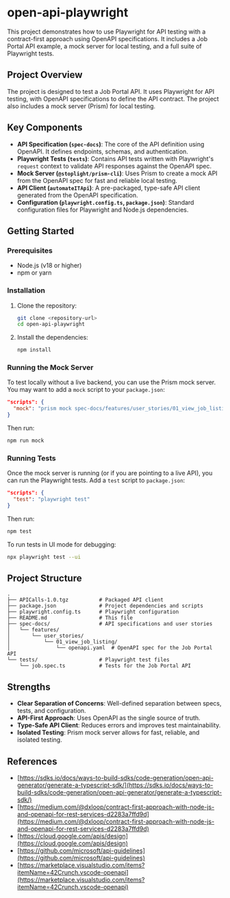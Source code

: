 # open-api-playwright

This project demonstrates how to use Playwright for API testing with a contract-first approach using OpenAPI specifications. It includes a Job Portal API example, a mock server for local testing, and a full suite of Playwright tests.

## Project Overview

The project is designed to test a Job Portal API. It uses Playwright for API testing, with OpenAPI specifications to define the API contract. The project also includes a mock server (Prism) for local testing.

## Key Components

- **API Specification (`spec-docs`)**: The core of the API definition using OpenAPI. It defines endpoints, schemas, and authentication.
- **Playwright Tests (`tests`)**: Contains API tests written with Playwright's `request` context to validate API responses against the OpenAPI spec.
- **Mock Server (`@stoplight/prism-cli`)**: Uses Prism to create a mock API from the OpenAPI spec for fast and reliable local testing.
- **API Client (`automateITApi`)**: A pre-packaged, type-safe API client generated from the OpenAPI specification.
- **Configuration (`playwright.config.ts`, `package.json`)**: Standard configuration files for Playwright and Node.js dependencies.

## Getting Started

### Prerequisites

- Node.js (v18 or higher)
- npm or yarn

### Installation

1.  Clone the repository:
    ```bash
    git clone <repository-url>
    cd open-api-playwright
    ```
2.  Install the dependencies:
    ```bash
    npm install
    ```

### Running the Mock Server

To test locally without a live backend, you can use the Prism mock server. You may want to add a `mock` script to your `package.json`:

```json
"scripts": {
  "mock": "prism mock spec-docs/features/user_stories/01_view_job_listing/openapi.yaml"
}
```

Then run:
```bash
npm run mock
```

### Running Tests

Once the mock server is running (or if you are pointing to a live API), you can run the Playwright tests. Add a `test` script to `package.json`:
```json
"scripts": {
  "test": "playwright test"
}
```

Then run:
```bash
npm test
```

To run tests in UI mode for debugging:
```bash
npx playwright test --ui
```

## Project Structure
```
.
├── APICalls-1.0.tgz          # Packaged API client
├── package.json              # Project dependencies and scripts
├── playwright.config.ts      # Playwright configuration
├── README.md                 # This file
├── spec-docs/                # API specifications and user stories
│   └── features/
│       └── user_stories/
│           └── 01_view_job_listing/
│               └── openapi.yaml  # OpenAPI spec for the Job Portal API
└── tests/                    # Playwright test files
    └── job.spec.ts           # Tests for the Job Portal API
```

## Strengths

- **Clear Separation of Concerns**: Well-defined separation between specs, tests, and configuration.
- **API-First Approach**: Uses OpenAPI as the single source of truth.
- **Type-Safe API Client**: Reduces errors and improves test maintainability.
- **Isolated Testing**: Prism mock server allows for fast, reliable, and isolated testing.

## References

- [https://sdks.io/docs/ways-to-build-sdks/code-generation/open-api-generator/generate-a-typescript-sdk/](https://sdks.io/docs/ways-to-build-sdks/code-generation/open-api-generator/generate-a-typescript-sdk/)
- [https://medium.com/@dxloop/contract-first-approach-with-node-js-and-openapi-for-rest-services-d2283a7ffd9d](https://medium.com/@dxloop/contract-first-approach-with-node-js-and-openapi-for-rest-services-d2283a7ffd9d)
- [https://cloud.google.com/apis/design](https://cloud.google.com/apis/design)
- [https://github.com/microsoft/api-guidelines](https://github.com/microsoft/api-guidelines)
- [https://marketplace.visualstudio.com/items?itemName=42Crunch.vscode-openapi](https://marketplace.visualstudio.com/items?itemName=42Crunch.vscode-openapi)
